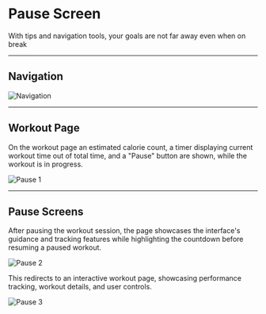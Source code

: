 # Pause Screen

With tips and navigation tools, your goals are not far away even when on break

--- 

## Navigation

![Navigation](/img/Pause.png)

---

## Workout Page

On the workout page an estimated calorie count, a timer displaying current workout time out of total time, and a "Pause" button are shown, while the workout is in progress. 

![Pause 1](/img/Pause1.png)

--- 

## Pause Screens

After pausing the workout session, the page showcases the interface's guidance and tracking features while highlighting the countdown before resuming a paused workout.

![Pause 2](/img/Pause2.png)

This redirects to an interactive workout page, showcasing performance tracking, workout details, and user controls.

![Pause 3](/img/Pause3.png)